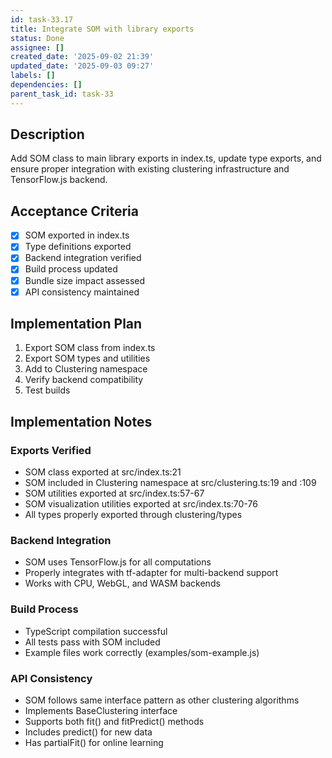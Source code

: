 ```yaml
---
id: task-33.17
title: Integrate SOM with library exports
status: Done
assignee: []
created_date: '2025-09-02 21:39'
updated_date: '2025-09-03 09:27'
labels: []
dependencies: []
parent_task_id: task-33
---
```


## Description

Add SOM class to main library exports in index.ts, update type exports, and ensure proper integration with existing clustering infrastructure and TensorFlow.js backend.

## Acceptance Criteria

- [x] SOM exported in index.ts
- [x] Type definitions exported
- [x] Backend integration verified
- [x] Build process updated
- [x] Bundle size impact assessed
- [x] API consistency maintained

## Implementation Plan

1. Export SOM class from index.ts
2. Export SOM types and utilities
3. Add to Clustering namespace
4. Verify backend compatibility
5. Test builds

## Implementation Notes

### Exports Verified
- SOM class exported at src/index.ts:21
- SOM included in Clustering namespace at src/clustering.ts:19 and :109
- SOM utilities exported at src/index.ts:57-67
- SOM visualization utilities exported at src/index.ts:70-76
- All types properly exported through clustering/types

### Backend Integration
- SOM uses TensorFlow.js for all computations
- Properly integrates with tf-adapter for multi-backend support
- Works with CPU, WebGL, and WASM backends

### Build Process
- TypeScript compilation successful
- All tests pass with SOM included
- Example files work correctly (examples/som-example.js)

### API Consistency
- SOM follows same interface pattern as other clustering algorithms
- Implements BaseClustering interface
- Supports both fit() and fitPredict() methods
- Includes predict() for new data
- Has partialFit() for online learning
